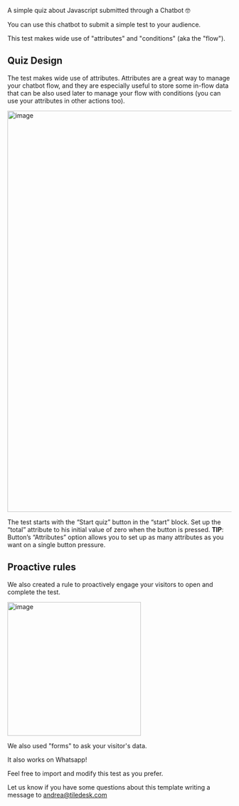 A simple quiz about Javascript submitted through a Chatbot 🤓

You can use this chatbot to submit a simple test to your audience.

This test makes wide use of "attributes" and "conditions" (aka the "flow").

## Quiz Design

The test makes wide use of attributes. Attributes are a great way to manage your chatbot flow, and they are especially useful to store some in-flow data that can be also used later to manage your flow with conditions (you can use your attributes in other actions too). 

<img width="900" alt="image" src="https://user-images.githubusercontent.com/32564846/229454502-1a652f48-56c0-4ecc-a1b4-3f6c4f625afa.png">

The test starts with the “Start quiz” button in the “start” block. Set up the “total” attribute to his initial value of zero when the button is pressed.
**TIP**: Button’s “Attributes” option allows you to set up as many attributes as you want on a single button pressure.

## Proactive rules

We also created a rule to proactively engage your visitors to open and complete the test.

<img width="300" alt="image" src="https://user-images.githubusercontent.com/32564846/228898518-fab82c21-422b-435d-b18b-76a3104e39ca.png">

We also used "forms" to ask your visitor's data.

It also works on Whatsapp!

Feel free to import and modify this test as you prefer.

Let us know if you have some questions about this template writing a message to andrea@tiledesk.com
